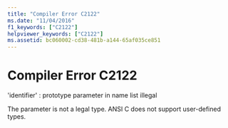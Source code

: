 ```yaml
---
title: "Compiler Error C2122"
ms.date: "11/04/2016"
f1_keywords: ["C2122"]
helpviewer_keywords: ["C2122"]
ms.assetid: bc060002-cd38-481b-a144-65af035ce851
---
```

# Compiler Error C2122

'identifier' : prototype parameter in name list illegal

The parameter is not a legal type. ANSI C does not support user-defined types.
